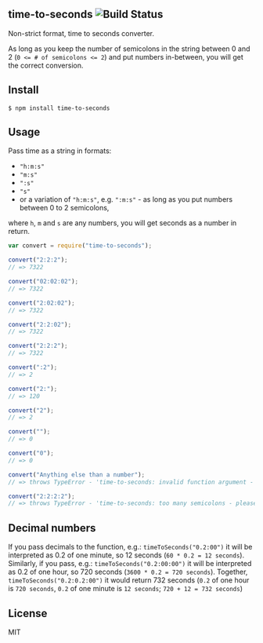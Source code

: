 ## time-to-seconds ![Build Status](https://travis-ci.com/matzar/time-to-seconds.svg?branch=master)

Non-strict format, time to seconds converter.

As long as you keep the number of semicolons in the string between 0 and 2 (`0 <= # of semicolons <= 2`) and put numbers in-between,
you will get the correct conversion.

## Install

```
$ npm install time-to-seconds
```

## Usage

Pass time as a string in formats:

- `"h:m:s"`
- `"m:s"`
- `":s"`
- `"s"`
- or a variation of `"h:m:s"`, e.g. `":m:s"` - as long as you put numbers between 0 to 2 semicolons,

where `h`, `m` and `s` are any numbers, you will get seconds as a number in return.

```js
var convert = require("time-to-seconds");

convert("2:2:2");
// => 7322

convert("02:02:02");
// => 7322

convert("2:02:02");
// => 7322

convert("2:2:02");
// => 7322

convert("2:2:2");
// => 7322

convert(":2");
// => 2

convert("2:");
// => 120

convert("2");
// => 2

convert("");
// => 0

convert("0");
// => 0

convert("Anything else than a number");
// => throws TypeError - 'time-to-seconds: invalid function argument - please check if argument format is "number" or "number:number" or "number:number:number"'

convert("2:2:2:2");
// => throws TypeError - 'time-to-seconds: too many semicolons - please check if argument format is "number" or "number:number" or "number:number:number"'
```

## Decimal numbers

If you pass decimals to the function, e.g.: `timeToSeconds("0.2:00")` it will be interpreted as 0.2 of one minute, so 12 seconds (`60 * 0.2 = 12 seconds`).
Similarly, if you pass, e.g.: `timeToSeconds("0.2:00:00")` it will be interpreted as 0.2 of one hour, so 720 seconds (`3600 * 0.2 = 720 seconds`).
Together, `timeToSeconds("0.2:0.2:00")` it would return 732 seconds (`0.2` of one hour is `720 seconds`, `0.2` of one minute is `12 seconds`; `720 + 12 = 732 seconds`)

## License

MIT
